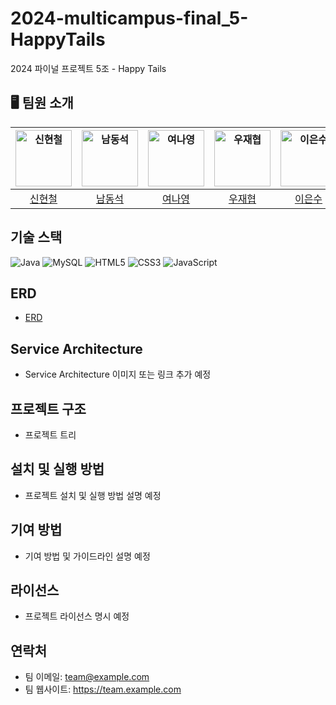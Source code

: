 # 2024-multicampus-final_5-HappyTails
2024 파이널 프로젝트 5조 - Happy Tails

## 🖥️ 팀원 소개
| <img src="https://avatars.githubusercontent.com/Shin-Hyeoncheol" width=90px alt="신현철"/> | <img src="https://avatars.githubusercontent.com/ehdtka" width=90px alt="남동석"/> | <img src="https://avatars.githubusercontent.com/nayoung77" width=90px alt="여나영"/> | <img src="https://avatars.githubusercontent.com/wjh0429" width=90px alt="우재협"/> | <img src="https://avatars.githubusercontent.com/supreme4rest" width=90px alt="이은수"/> |
| :-----: | :-----: | :-----: | :-----: | :-----: |
| [신현철](https://github.com/Shin-Hyeoncheol) | [남동석](https://github.com/ehdtka) | [여나영](https://github.com/nayoung77) | [우재협](https://github.com/wjh0429) | [이은수](https://github.com/supreme4rest) |



## 기술 스택
![Java](https://img.shields.io/badge/Java-007396?style=flat-square&logo=java&logoColor=white)
![MySQL](https://img.shields.io/badge/MySQL-4479A1?style=flat-square&logo=mysql&logoColor=white)
![HTML5](https://img.shields.io/badge/HTML5-E34F26?style=flat-square&logo=html5&logoColor=white)
![CSS3](https://img.shields.io/badge/CSS3-1572B6?style=flat-square&logo=css3&logoColor=white)
![JavaScript](https://img.shields.io/badge/JavaScript-F7DF1E?style=flat-square&logo=javascript&logoColor=black)

## ERD
- [ERD](https://www.erdcloud.com/d/WyztNt6hzckmpBGSK)

## Service Architecture
- Service Architecture 이미지 또는 링크 추가 예정

## 프로젝트 구조
- 프로젝트 트리

## 설치 및 실행 방법
- 프로젝트 설치 및 실행 방법 설명 예정

## 기여 방법
- 기여 방법 및 가이드라인 설명 예정

## 라이선스
- 프로젝트 라이선스 명시 예정

## 연락처
- 팀 이메일: team@example.com
- 팀 웹사이트: https://team.example.com
